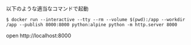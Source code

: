 以下のような適当なコマンドで起動

```
$ docker run --interactive --tty --rm --volume $(pwd):/app --workdir /app --publish 8000:8000 python:alpine python -m http.server 8000
```

open http://localhost:8000
